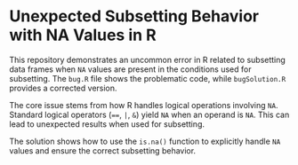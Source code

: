 # Unexpected Subsetting Behavior with NA Values in R

This repository demonstrates an uncommon error in R related to subsetting data frames when `NA` values are present in the conditions used for subsetting. The `bug.R` file shows the problematic code, while `bugSolution.R` provides a corrected version.

The core issue stems from how R handles logical operations involving `NA`.  Standard logical operators (`==`, `|`, `&`) yield `NA` when an operand is `NA`. This can lead to unexpected results when used for subsetting.

The solution shows how to use the `is.na()` function to explicitly handle `NA` values and ensure the correct subsetting behavior.
